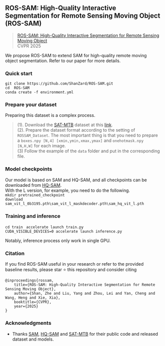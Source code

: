 ## ROS-SAM: High-Quality Interactive Segmentation for Remote Sensing Moving Object (ROS-SAM)

>[ROS-SAM: High-Quality Interactive Segmentation for Remote Sensing Moving Object](https://arxiv.org/abs/2503.12006)     
>CVPR 2025

We propose ROS-SAM to extend SAM for high-quality remote moving object segmentation. Refer to our paper for more details.

### Quick start

```git clone https://github.com/ShanZard/ROS-SAM.git```  
```cd  ROS-SAM```   
```conda create -f environment.yml```

### Prepare your dataset 
Preparing this dataset is a complex process.  
>(1). Download the [SAT-MTB](https://ieeexplore.ieee.org/document/10130311) dataset at this [link](http://www.csu.cas.cn/gb/kybm/sjlyzx/gcxx_sjj/sjj_wxxl/202211/t20221121_6551405.html).  
>(2).  Prepare the dataset format according to the setting of ```ROSSAM_Dataset```. The most important thing is that you need to prepare a ```boxes.npy [N,4] [xmin,ymin,xmax,ymax]``` and ```onehotmask.npy [N,H,W]``` for each image.  
>(3) Follow the example of the ```data``` folder and put in the corresponding file.

### Model checkpoints  

Our model is based on SAM and HQ-SAM, and all checkpoints can be downloaded from [HQ-SAM](https://github.com/SysCV/sam-hq).  
With the L version, for example, you need to do the following.   
```mkdir pretrained_checkpoint```  
```download sam_vit_l_0b3195.pth\sam_vit_l_maskdecoder.pth\sam_hq_vit_l.pth```

### Training and inference

```cd train ```
``` accelerate launch train.py ```  
``` CUDA_VISIBLE_DEVICES=0 accelerate launch inference.py ``` 

Notably, inference process only work in single GPU.

### Citation

If you find ROS-SAM useful in your research or refer to the provided baseline results, please star ⭐ this repository and consider citing
```
@inproceedings{rossam,
    title={ROS-SAM: High-Quality Interactive Segmentation for Remote Sensing Moving Object},
    author={Shan, Zhe and Liu, Yang and Zhou, Lei and Yan, Cheng and Wang, Heng and Xie, Xia},
    booktitle={CVPR},
    year={2025}
}  
```
### Acknowledgments

- Thanks [SAM](https://github.com/facebookresearch/segment-anything), [HQ-SAM](https://github.com/SysCV/sam-hq) and [SAT-MTB](http://www.csu.cas.cn/gb/kybm/sjlyzx/gcxx_sjj/sjj_wxxl/202211/t20221121_6551405.html) for their public code and released dataset and models.
